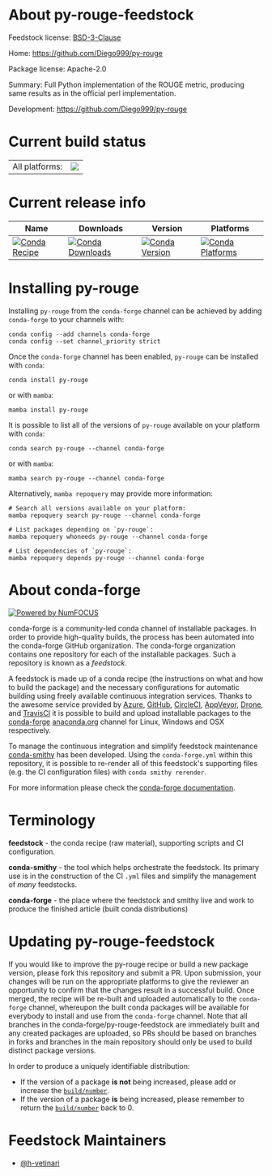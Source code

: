 About py-rouge-feedstock
========================

Feedstock license: [BSD-3-Clause](https://github.com/conda-forge/py-rouge-feedstock/blob/main/LICENSE.txt)

Home: https://github.com/Diego999/py-rouge

Package license: Apache-2.0

Summary: Full Python implementation of the ROUGE metric, producing same results as in the official perl implementation.

Development: https://github.com/Diego999/py-rouge

Current build status
====================


<table><tr><td>All platforms:</td>
    <td>
      <a href="https://dev.azure.com/conda-forge/feedstock-builds/_build/latest?definitionId=11657&branchName=main">
        <img src="https://dev.azure.com/conda-forge/feedstock-builds/_apis/build/status/py-rouge-feedstock?branchName=main">
      </a>
    </td>
  </tr>
</table>

Current release info
====================

| Name | Downloads | Version | Platforms |
| --- | --- | --- | --- |
| [![Conda Recipe](https://img.shields.io/badge/recipe-py--rouge-green.svg)](https://anaconda.org/conda-forge/py-rouge) | [![Conda Downloads](https://img.shields.io/conda/dn/conda-forge/py-rouge.svg)](https://anaconda.org/conda-forge/py-rouge) | [![Conda Version](https://img.shields.io/conda/vn/conda-forge/py-rouge.svg)](https://anaconda.org/conda-forge/py-rouge) | [![Conda Platforms](https://img.shields.io/conda/pn/conda-forge/py-rouge.svg)](https://anaconda.org/conda-forge/py-rouge) |

Installing py-rouge
===================

Installing `py-rouge` from the `conda-forge` channel can be achieved by adding `conda-forge` to your channels with:

```
conda config --add channels conda-forge
conda config --set channel_priority strict
```

Once the `conda-forge` channel has been enabled, `py-rouge` can be installed with `conda`:

```
conda install py-rouge
```

or with `mamba`:

```
mamba install py-rouge
```

It is possible to list all of the versions of `py-rouge` available on your platform with `conda`:

```
conda search py-rouge --channel conda-forge
```

or with `mamba`:

```
mamba search py-rouge --channel conda-forge
```

Alternatively, `mamba repoquery` may provide more information:

```
# Search all versions available on your platform:
mamba repoquery search py-rouge --channel conda-forge

# List packages depending on `py-rouge`:
mamba repoquery whoneeds py-rouge --channel conda-forge

# List dependencies of `py-rouge`:
mamba repoquery depends py-rouge --channel conda-forge
```


About conda-forge
=================

[![Powered by
NumFOCUS](https://img.shields.io/badge/powered%20by-NumFOCUS-orange.svg?style=flat&colorA=E1523D&colorB=007D8A)](https://numfocus.org)

conda-forge is a community-led conda channel of installable packages.
In order to provide high-quality builds, the process has been automated into the
conda-forge GitHub organization. The conda-forge organization contains one repository
for each of the installable packages. Such a repository is known as a *feedstock*.

A feedstock is made up of a conda recipe (the instructions on what and how to build
the package) and the necessary configurations for automatic building using freely
available continuous integration services. Thanks to the awesome service provided by
[Azure](https://azure.microsoft.com/en-us/services/devops/), [GitHub](https://github.com/),
[CircleCI](https://circleci.com/), [AppVeyor](https://www.appveyor.com/),
[Drone](https://cloud.drone.io/welcome), and [TravisCI](https://travis-ci.com/)
it is possible to build and upload installable packages to the
[conda-forge](https://anaconda.org/conda-forge) [anaconda.org](https://anaconda.org/)
channel for Linux, Windows and OSX respectively.

To manage the continuous integration and simplify feedstock maintenance
[conda-smithy](https://github.com/conda-forge/conda-smithy) has been developed.
Using the ``conda-forge.yml`` within this repository, it is possible to re-render all of
this feedstock's supporting files (e.g. the CI configuration files) with ``conda smithy rerender``.

For more information please check the [conda-forge documentation](https://conda-forge.org/docs/).

Terminology
===========

**feedstock** - the conda recipe (raw material), supporting scripts and CI configuration.

**conda-smithy** - the tool which helps orchestrate the feedstock.
                   Its primary use is in the construction of the CI ``.yml`` files
                   and simplify the management of *many* feedstocks.

**conda-forge** - the place where the feedstock and smithy live and work to
                  produce the finished article (built conda distributions)


Updating py-rouge-feedstock
===========================

If you would like to improve the py-rouge recipe or build a new
package version, please fork this repository and submit a PR. Upon submission,
your changes will be run on the appropriate platforms to give the reviewer an
opportunity to confirm that the changes result in a successful build. Once
merged, the recipe will be re-built and uploaded automatically to the
`conda-forge` channel, whereupon the built conda packages will be available for
everybody to install and use from the `conda-forge` channel.
Note that all branches in the conda-forge/py-rouge-feedstock are
immediately built and any created packages are uploaded, so PRs should be based
on branches in forks and branches in the main repository should only be used to
build distinct package versions.

In order to produce a uniquely identifiable distribution:
 * If the version of a package **is not** being increased, please add or increase
   the [``build/number``](https://docs.conda.io/projects/conda-build/en/latest/resources/define-metadata.html#build-number-and-string).
 * If the version of a package **is** being increased, please remember to return
   the [``build/number``](https://docs.conda.io/projects/conda-build/en/latest/resources/define-metadata.html#build-number-and-string)
   back to 0.

Feedstock Maintainers
=====================

* [@h-vetinari](https://github.com/h-vetinari/)

